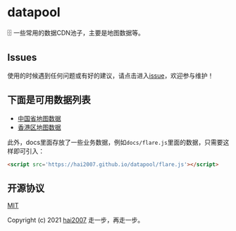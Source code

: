 # datapool
🗄️ 一些常用的数据CDN池子，主要是地图数据等。

## Issues
使用的时候遇到任何问题或有好的建议，请点击进入[issue](https://github.com/hai2007/datapool/issues)，欢迎参与维护！

## 下面是可用数据列表

- [中国省地图数据](./china.geoJSON/README.md)
- [香港区地图数据](./HK.geoJSON/README.md)

此外，docs里面存放了一些业务数据，例如```docs/flare.js```里面的数据，只需要这样即可引入：

```html
<script src='https://hai2007.github.io/datapool/flare.js'></script>
```

开源协议
---------------------------------------
[MIT](https://github.com/hai2007/datapool/blob/master/LICENSE)

Copyright (c) 2021 [hai2007](https://hai2007.gitee.io/sweethome/) 走一步，再走一步。
